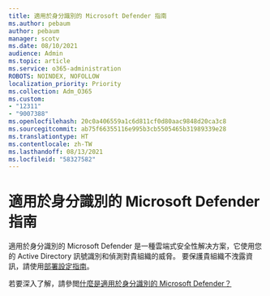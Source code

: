 ```yaml
---
title: 適用於身分識別的 Microsoft Defender 指南
ms.author: pebaum
author: pebaum
manager: scotv
ms.date: 08/10/2021
audience: Admin
ms.topic: article
ms.service: o365-administration
ROBOTS: NOINDEX, NOFOLLOW
localization_priority: Priority
ms.collection: Adm_O365
ms.custom:
- "12311"
- "9007388"
ms.openlocfilehash: 20c0a406559a1c6d811cf0d80aac9848d20ca3c8
ms.sourcegitcommit: ab75f66355116e995b3cb5505465b31989339e28
ms.translationtype: HT
ms.contentlocale: zh-TW
ms.lasthandoff: 08/13/2021
ms.locfileid: "58327582"
---
```

# <a name="microsoft-defender-for-identity-guide"></a>適用於身分識別的 Microsoft Defender 指南

適用於身分識別的 Microsoft Defender 是一種雲端式安全性解决方案，它使用您的 Active Directory 訊號識別和偵測對貴組織的威脅。 要保護貴組織不洩露資訊，請使用[部署設定指南](https://portal.office.com/adminportal/home?#/modernonboarding/microsoftdefenderforidentitysetupguide)。 

若要深入了解，請參閲[什麼是適用於身分識別的 Microsoft Defender？](https://docs.microsoft.com/defender-for-identity/what-is)  

